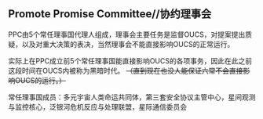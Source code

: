 ## Promote Promise Committee//协约理事会

PPC由5个常任理事国代理人组成，理事会主要任务是监督OUCS，对提案提出质疑，以及对重大决策的表决，当然理事会不能直接影响OUCS的正常运行。

实际上在PPC成立前5个常任理事国能直接影响OUCS的各项事务，因此在此之前这段时间在OUCS内被称为黑暗时代。
~~（直到现在也没人能保证六常不会直接影响OUCS的运行。）~~

常任理事国成员：多元宇宙人类命运共同体，第三套安全协议主管中心，星间观测与监控核心，泛银河危机反应与处理联盟，星际通信委员会
